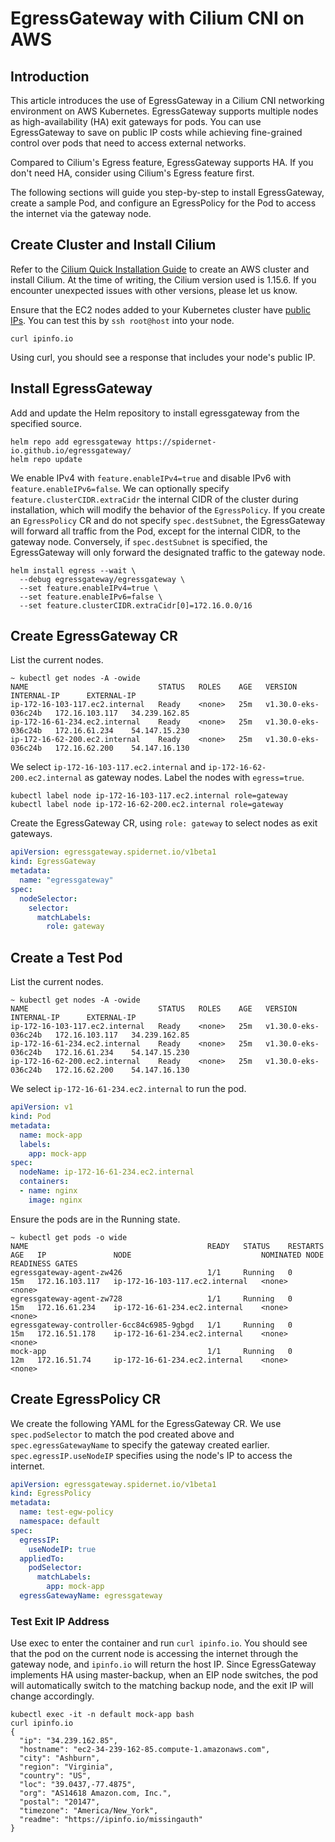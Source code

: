 #  EgressGateway with Cilium CNI on AWS

## Introduction

This article introduces the use of EgressGateway in a Cilium CNI networking environment on AWS Kubernetes. EgressGateway supports multiple nodes as high-availability (HA) exit gateways for pods. You can use EgressGateway to save on public IP costs while achieving fine-grained control over pods that need to access external networks.

Compared to Cilium's Egress feature, EgressGateway supports HA. If you don't need HA, consider using Cilium's Egress feature first.

The following sections will guide you step-by-step to install EgressGateway, create a sample Pod, and configure an EgressPolicy for the Pod to access the internet via the gateway node.

## Create Cluster and Install Cilium

Refer to the [Cilium Quick Installation Guide](https://docs.cilium.io/en/stable/gettingstarted/k8s-install-default) to create an AWS cluster and install Cilium. At the time of writing, the Cilium version used is 1.15.6. If you encounter unexpected issues with other versions, please let us know.

Ensure that the EC2 nodes added to your Kubernetes cluster have [public IPs](https://docs.aws.amazon.com/AWSEC2/latest/UserGuide/using-instance-addressing.html). You can test this by `ssh root@host` into your node.

```shell
curl ipinfo.io
```

Using curl, you should see a response that includes your node's public IP.

## Install EgressGateway

Add and update the Helm repository to install egressgateway from the specified source.

```shell
helm repo add egressgateway https://spidernet-io.github.io/egressgateway/
helm repo update
```

We enable IPv4 with `feature.enableIPv4=true` and disable IPv6 with `feature.enableIPv6=false`. We can optionally specify `feature.clusterCIDR.extraCidr` the internal CIDR of the cluster during installation, which will modify the behavior of the `EgressPolicy`. If you create an `EgressPolicy` CR and do not specify `spec.destSubnet`, the EgressGateway will forward all traffic from the Pod, except for the internal CIDR, to the gateway node. Conversely, if `spec.destSubnet` is specified, the EgressGateway will only forward the designated traffic to the gateway node.

```shell
helm install egress --wait \
  --debug egressgateway/egressgateway \
  --set feature.enableIPv4=true \
  --set feature.enableIPv6=false \
  --set feature.clusterCIDR.extraCidr[0]=172.16.0.0/16
```

## Create EgressGateway CR

List the current nodes.

```shell
~ kubectl get nodes -A -owide
NAME                             STATUS   ROLES    AGE   VERSION               INTERNAL-IP      EXTERNAL-IP   
ip-172-16-103-117.ec2.internal   Ready    <none>   25m   v1.30.0-eks-036c24b   172.16.103.117   34.239.162.85  
ip-172-16-61-234.ec2.internal    Ready    <none>   25m   v1.30.0-eks-036c24b   172.16.61.234    54.147.15.230
ip-172-16-62-200.ec2.internal    Ready    <none>   25m   v1.30.0-eks-036c24b   172.16.62.200    54.147.16.130  
```

We select `ip-172-16-103-117.ec2.internal` and `ip-172-16-62-200.ec2.internal` as gateway nodes. Label the nodes with `egress=true`.

```shell
kubectl label node ip-172-16-103-117.ec2.internal role=gateway
kubectl label node ip-172-16-62-200.ec2.internal role=gateway
```

Create the EgressGateway CR, using `role: gateway` to select nodes as exit gateways.

```yaml
apiVersion: egressgateway.spidernet.io/v1beta1
kind: EgressGateway
metadata:
  name: "egressgateway"
spec:
  nodeSelector:
    selector:
      matchLabels:
        role: gateway
```

## Create a Test Pod

List the current nodes.

```shell
~ kubectl get nodes -A -owide
NAME                             STATUS   ROLES    AGE   VERSION               INTERNAL-IP      EXTERNAL-IP                         
ip-172-16-103-117.ec2.internal   Ready    <none>   25m   v1.30.0-eks-036c24b   172.16.103.117   34.239.162.85  
ip-172-16-61-234.ec2.internal    Ready    <none>   25m   v1.30.0-eks-036c24b   172.16.61.234    54.147.15.230
ip-172-16-62-200.ec2.internal    Ready    <none>   25m   v1.30.0-eks-036c24b   172.16.62.200    54.147.16.130  
```

We select `ip-172-16-61-234.ec2.internal` to run the pod.

```yaml
apiVersion: v1
kind: Pod
metadata:
  name: mock-app
  labels:
    app: mock-app
spec:
  nodeName: ip-172-16-61-234.ec2.internal
  containers:
  - name: nginx
    image: nginx
```

Ensure the pods are in the Running state.

```shell
~ kubectl get pods -o wide
NAME                                        READY   STATUS    RESTARTS   AGE   IP               NODE                             NOMINATED NODE   READINESS GATES
egressgateway-agent-zw426                   1/1     Running   0          15m   172.16.103.117   ip-172-16-103-117.ec2.internal   <none>           <none>
egressgateway-agent-zw728                   1/1     Running   0          15m   172.16.61.234    ip-172-16-61-234.ec2.internal    <none>           <none>
egressgateway-controller-6cc84c6985-9gbgd   1/1     Running   0          15m   172.16.51.178    ip-172-16-61-234.ec2.internal    <none>           <none>
mock-app                                    1/1     Running   0          12m   172.16.51.74     ip-172-16-61-234.ec2.internal    <none>           <none>
```

## Create EgressPolicy CR

We create the following YAML for the EgressGateway CR. We use `spec.podSelector` to match the pod created above and `spec.egressGatewayName` to specify the gateway created earlier. `spec.egressIP.useNodeIP` specifies using the node's IP to access the internet.

```yaml
apiVersion: egressgateway.spidernet.io/v1beta1
kind: EgressPolicy
metadata:
  name: test-egw-policy
  namespace: default
spec:
  egressIP:
    useNodeIP: true
  appliedTo:
    podSelector:
      matchLabels:
        app: mock-app
  egressGatewayName: egressgateway
```

### Test Exit IP Address

Use exec to enter the container and run `curl ipinfo.io`. You should see that the pod on the current node is accessing the internet through the gateway node, and `ipinfo.io` will return the host IP. Since EgressGateway implements HA using master-backup, when an EIP node switches, the pod will automatically switch to the matching backup node, and the exit IP will change accordingly.

```shell
kubectl exec -it -n default mock-app bash
curl ipinfo.io
{
  "ip": "34.239.162.85",
  "hostname": "ec2-34-239-162-85.compute-1.amazonaws.com",
  "city": "Ashburn",
  "region": "Virginia",
  "country": "US",
  "loc": "39.0437,-77.4875",
  "org": "AS14618 Amazon.com, Inc.",
  "postal": "20147",
  "timezone": "America/New_York",
  "readme": "https://ipinfo.io/missingauth"
}
```
